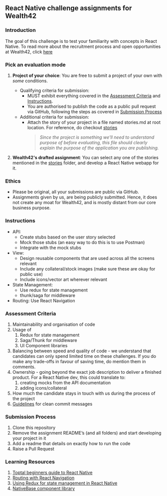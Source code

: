 ## React Native challenge assignments for Wealth42

### Introduction
The goal of this challenge is to test your familiarity with concepts in React Native.
To read more about the recruitment process and open opportunities at Wealth42, click [here](http://bit.ly/w42-hiring)

### Pick an evaluation mode

1.   **Project of your choice**: You are free to submit a project of your own with *some* conditions.
     *   Qualifying criteria for submission:
         *   MUST exhibit everything covered in the [Assessment Criteria](#assessment-criteria) and [Instructions](#instructions).
         *   You are authorised to publish the code as a public pull request via GitHub, following the steps as covered in [Submission Process](#submission-process)
     *   Additional criteria for submission:
         *   Attach the story of your project in a file named stories.md at root location. For reference, do checkout [stories](../stories/)
                >   *Since the project is something we'll need to understand purpose of before evaluating, this file should clearly explain the purpose of the application you are publishing.*

2.   **Wealth42's drafted assignment**: You can select any one of the stories mentioned in the [stories](../stories/) folder, and develop a React Native webapp for it.

### Ethics
*   Please be original, all your submissions are public via GitHub.
*   Assignments given by us, are being publicly submitted. Hence, it does not create any moat for Wealth42, and is mostly distant from our core business purpose.

### Instructions

*   API: 
    *   Create stubs based on the user story selected
    *   Mock those stubs (an easy way to do this is to use Postman)
    *   Integrate with the mock stubs
*   View: 
    *   Design reusable components that are used across all the screens relevant
    *   Include any collateral/stock images (make sure these are okay for public use)
    *   Include icons/vector art wherever relevant
*   State Management: 
    *   Use redux for state management
    *   thunk/saga for middleware
*   Routing: Use React Navigation
 

### Assessment Criteria
1. Maintainability and organisation of code 
2. Usage of
    1. Redux for state management
    2. Saga/Thunk for middleware
    3. UI Component libraries
3. Balancing between speed and quality of code - we understand that candidates can only spend limited time on these challenges.
If you do make any trade-offs in favour of saving time, do mention them in comments.  
4. Ownership - going beyond the exact job description to deliver a finished product.
For a React Native dev, this could translate to: 
    1. creating mocks from the API documentation
    2. adding icons/collateral 
5. How much the candidate stays in touch with us during the process of the project
6. [Guidelines](https://gist.github.com/turbo/efb8d57c145e00dc38907f9526b60f17) for clean commit messages

### Submission Process
1. Clone this repository
2. Remove the assignment README’s (and all folders) and start developing your project in it
3. Add a readme that details on exactly how to run the code
4. Raise a Pull Request

### Learning Resources
1. [Toptal beginners guide to React Native](https://www.toptal.com/react-native/cold-dive-into-react-native-a-beginners-tutorial)
2. [Routing with React Navigation](https://www.digitalocean.com/community/tutorials/react-react-native-navigation)
3. [Using Redux for state management in React Native](https://www.digitalocean.com/community/tutorials/react-react-native-redux)
4. [NativeBase component library](https://nativebase.io)
